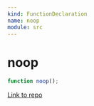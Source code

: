 ```yaml
---
kind: FunctionDeclaration
name: noop
module: src
---
```


# noop

```ts
function noop();
```

[Link to repo](https://github.com/ReactiveX/rxjs/blob/master/src/internal/util/noop.ts#L2-L2)
